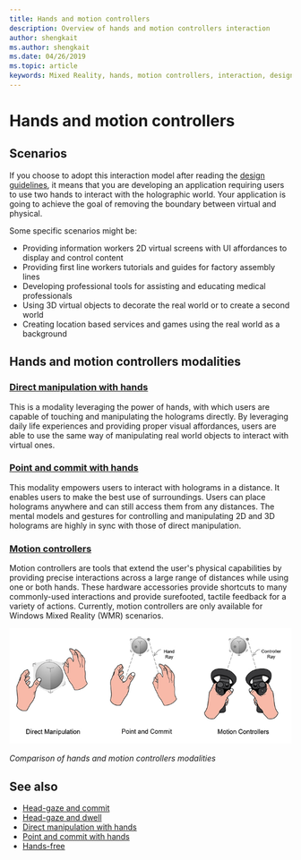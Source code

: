 ```yaml
---
title: Hands and motion controllers
description: Overview of hands and motion controllers interaction
author: shengkait
ms.author: shengkait
ms.date: 04/26/2019
ms.topic: article
keywords: Mixed Reality, hands, motion controllers, interaction, design
---
```


# Hands and motion controllers
## Scenarios
If you choose to adopt this interaction model after reading the [design guidelines](interaction-fundamentals.md), it means that you are developing an application requiring users to use two hands to interact with the holographic world. Your application is going to achieve the goal of removing the boundary between virtual and physical.

Some specific scenarios might be:
* Providing information workers 2D virtual screens with UI affordances to display and control content
* Providing first line workers tutorials and guides for factory assembly lines
* Developing professional tools for assisting and educating medical professionals  
* Using 3D virtual objects to decorate the real world or to create a second world 
* Creating location based services and games using the real world as a background

## Hands and motion controllers modalities
### [Direct manipulation with hands](direct-manipulation.md)
This is a modality leveraging the power of hands, with which users are capable of touching and manipulating the holograms directly. By leveraging daily life experiences and providing proper visual affordances, users are able to use the same way of manipulating real world objects to interact with virtual ones.   

### [Point and commit with hands](point-and-commit.md)
This modality empowers users to interact with holograms in a distance. It enables users to make the best use of surroundings. Users can place holograms anywhere and can still access them from any distances. The mental models and gestures for controlling and manipulating 2D and 3D holograms are highly in sync with those of direct manipulation.

### [Motion controllers](motion-controllers.md)
Motion controllers are tools that extend the user's physical capabilities by providing precise interactions across a large range of distances while using one or both hands. These hardware accessories provide shortcuts to many commonly-used interactions and provide surefooted, tactile feedback for a variety of actions. Currently, motion controllers are only available for Windows Mixed Reality (WMR) scenarios. 

![Comparison of hands and motion controllers modalities](images/Hands-and-controllers-720px.jpg)<br>

*Comparison of hands and motion controllers modalities*

## See also
* [Head-gaze and commit](gaze-and-commit.md)
* [Head-gaze and dwell](gaze-and-dwell.md)
* [Direct manipulation with hands](direct-manipulation.md)
* [Point and commit with hands](point-and-commit.md)
* [Hands-free](hands-free.md)
